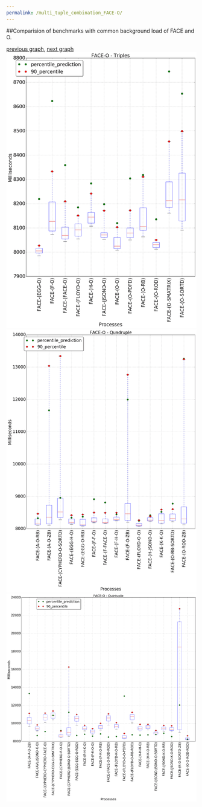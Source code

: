 ```yaml
---
permalink: /multi_tuple_combination_FACE-O/
---
```


##Comparision of benchmarks with common background load of FACE and O.

[previous graph](../multi_tuple_combination_FACE-K/), [next graph](../multi_tuple_combination_FACE-PDFD/)
![graph figure](./images/triple/FACE/FACE-O_box.png)![graph figure](./images/quadruple/FACE/FACE-O_box.png)![graph figure](./images/quintuple/FACE/FACE-O_box.png)
